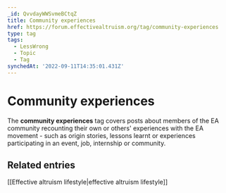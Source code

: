 ```yaml
---
_id: QvvdayWWSvmeBCtqZ
title: Community experiences
href: https://forum.effectivealtruism.org/tag/community-experiences
type: tag
tags:
  - LessWrong
  - Topic
  - Tag
synchedAt: '2022-09-11T14:35:01.431Z'
---
```

# Community experiences

The **community experiences** tag covers posts about members of the EA community recounting their own or others' experiences with the EA movement - such as origin stories, lessons learnt or experiences participating in an event, job, internship or community.

## Related entries

[[Effective altruism lifestyle|effective altruism lifestyle]]